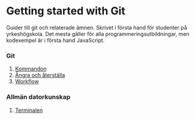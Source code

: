 # Getting started with Git

Guider till git och relaterade ämnen. Skrivet i första hand för studenter på yrkeshögskola. Det mesta gäller för alla programmeringsutbildningar, men kodexempel är i första hand JavaScript.

### Git
1. [Kommandon](git.md)
1. [Ångra och återställa](git-undo.md)
1. [Workflow](git-workflow.md)

### Allmän datorkunskap
1. [Terminalen](terminalen.md)

